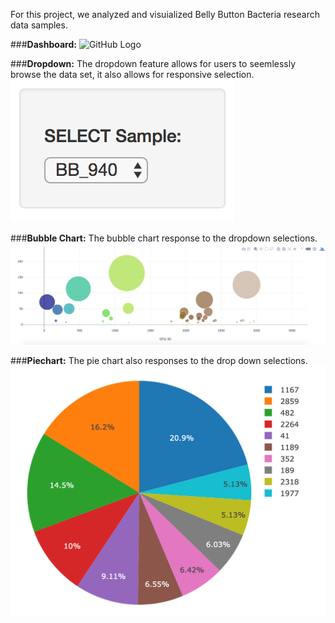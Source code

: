 

For this project, we analyzed and visuialized Belly Button Bacteria research data samples.


###**Dashboard:**
![GitHub Logo](/Images/Fig1.png)

###**Dropdown:**
The dropdown feature allows for users to seemlessly browse the data set, it also allows for responsive selection.
![GitHub Logo](/Images/dropdown.png)


###**Bubble Chart:**
The bubble chart response to the dropdown selections.
![GitHub Logo](/Images/bubble_chart.png)

###**Piechart:**
The pie chart also responses to the drop down selections.
![GitHub Logo](/Images/pie_chart.png)
